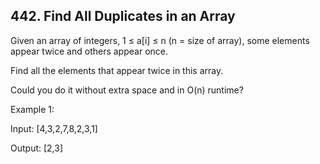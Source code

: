 ## 442. Find All Duplicates in an Array

Given an array of integers, 1 ≤ a[i] ≤ n (n = size of array), some elements appear twice and others appear once.

Find all the elements that appear twice in this array.

Could you do it without extra space and in O(n) runtime?
 

Example 1:

Input:
[4,3,2,7,8,2,3,1]

Output:
[2,3]
